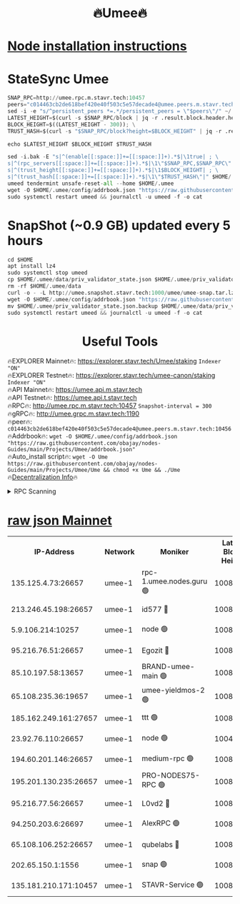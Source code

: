 <h1 align="center"> 🔥Umee🔥</h1>


[Node installation instructions](https://github.com/obajay/nodes-Guides/tree/main/Projects/Umee)
=
# StateSync Umee
```python
SNAP_RPC=http://umee.rpc.m.stavr.tech:10457
peers="c014463cb2de618bef420e40f503c5e57decade4@umee.peers.m.stavr.tech:10456"
sed -i -e "s/^persistent_peers *=.*/persistent_peers = \"$peers\"/" ~/.umee/config/config.toml
LATEST_HEIGHT=$(curl -s $SNAP_RPC/block | jq -r .result.block.header.height); \
BLOCK_HEIGHT=$((LATEST_HEIGHT - 300)); \
TRUST_HASH=$(curl -s "$SNAP_RPC/block?height=$BLOCK_HEIGHT" | jq -r .result.block_id.hash)

echo $LATEST_HEIGHT $BLOCK_HEIGHT $TRUST_HASH

sed -i.bak -E "s|^(enable[[:space:]]+=[[:space:]]+).*$|\1true| ; \
s|^(rpc_servers[[:space:]]+=[[:space:]]+).*$|\1\"$SNAP_RPC,$SNAP_RPC\"| ; \
s|^(trust_height[[:space:]]+=[[:space:]]+).*$|\1$BLOCK_HEIGHT| ; \
s|^(trust_hash[[:space:]]+=[[:space:]]+).*$|\1\"$TRUST_HASH\"|" $HOME/.umee/config/config.toml
umeed tendermint unsafe-reset-all --home $HOME/.umee
wget -O $HOME/.umee/config/addrbook.json "https://raw.githubusercontent.com/obajay/nodes-Guides/main/Projects/Umee/addrbook.json"
sudo systemctl restart umeed && journalctl -u umeed -f -o cat
```
# SnapShot (~0.9 GB) updated every 5 hours
```python
cd $HOME
apt install lz4
sudo systemctl stop umeed
cp $HOME/.umee/data/priv_validator_state.json $HOME/.umee/priv_validator_state.json.backup
rm -rf $HOME/.umee/data
curl -o - -L http://umee.snapshot.stavr.tech:1000/umee/umee-snap.tar.lz4 | lz4 -c -d - | tar -x -C $HOME/.umee --strip-components 2
wget -O $HOME/.umee/config/addrbook.json "https://raw.githubusercontent.com/obajay/nodes-Guides/main/Projects/Umee/addrbook.json"
mv $HOME/.umee/priv_validator_state.json.backup $HOME/.umee/data/priv_validator_state.json
sudo systemctl restart umeed && journalctl -u umeed -f -o cat
```
 <h1 align="center"> Useful Tools</h1>

🔥EXPLORER Mainnet🔥:      https://explorer.stavr.tech/Umee/staking             `Indexer "ON"` \
🔥EXPLORER Testnet🔥:        https://explorer.stavr.tech/umee-canon/staking      `Indexer "ON"` \
🔥API Mainnet🔥:                   https://umee.api.m.stavr.tech \
🔥API Testnet🔥:                     https://umee.api.t.stavr.tech \
🔥RPC🔥:                                   http://umee.rpc.m.stavr.tech:10457                     `Snapshot-interval = 300` \
🔥gRPC🔥:                              http://umee.grpc.m.stavr.tech:1190 \
🔥peer🔥:                     `c014463cb2de618bef420e40f503c5e57decade4@umee.peers.m.stavr.tech:10456` \
🔥Addrbook🔥:    ```wget -O $HOME/.umee/config/addrbook.json "https://raw.githubusercontent.com/obajay/nodes-Guides/main/Projects/Umee/addrbook.json"``` \
🔥Auto_install script🔥: ```wget -O Ume https://raw.githubusercontent.com/obajay/nodes-Guides/main/Projects/Umee/Ume && chmod +x Ume && ./Ume``` \
🔥[Decentralization Info](https://github.com/obajay/StateSync-snapshots/tree/main/Projects/Umee/Decentralization)🔥

<details>
<summary>RPC Scanning</summary>

<h2 align="center"> We scan nodes in real time every 4 hours. And we provide the final result of RPC endpoints.
We cannot influence the operation of these nodes in any way. </h2>


```python
If Voting Power is higher than 0 --> then the Node is a validator of the network and may be subject to attack and be a potential threat to the chain.
```
```python
We marked such validators with a red symbol
```

</details>

[raw json Mainnet](https://rpc-check.umeem.stavr.tech/umeem/rpc-umeem-result.json)
=



<table><tr><th>IP-Address</th><th>Network</th><th>Moniker</th><th>Latest Block Height</th><th>Earliest Block Height</th><th>Catching Up</th><th>Tx Index</th><th>Voting Power</th><th>Scan Time</th></tr><tr><td>135.125.4.73:26657</td><td>umee-1</td><td>rpc-1.umee.nodes.guru 🟢</td><td>10084582</td><td>5167386</td><td>False</td><td>on</td><td>0</td><td>2024-01-11T05:58:33.589539135UTC</td></tr><tr><td>213.246.45.198:26657</td><td>umee-1</td><td>id577 🔴</td><td>10084566</td><td>7100001</td><td>False</td><td>on</td><td>35105585</td><td>2024-01-11T05:57:03.794066035UTC</td></tr><tr><td>5.9.106.214:10257</td><td>umee-1</td><td>node 🟢</td><td>10084577</td><td>7942001</td><td>False</td><td>on</td><td>0</td><td>2024-01-11T05:58:08.094393870UTC</td></tr><tr><td>95.216.76.51:26657</td><td>umee-1</td><td>Egozit 🔴</td><td>10084582</td><td>8262001</td><td>False</td><td>off</td><td>38167006</td><td>2024-01-11T05:58:33.120549247UTC</td></tr><tr><td>85.10.197.58:13657</td><td>umee-1</td><td>BRAND-umee-main 🟢</td><td>10084570</td><td>8427832</td><td>False</td><td>on</td><td>0</td><td>2024-01-11T05:57:23.167626072UTC</td></tr><tr><td>65.108.235.36:19657</td><td>umee-1</td><td>umee-yieldmos-2 🟢</td><td>10084559</td><td>9575548</td><td>False</td><td>on</td><td>0</td><td>2024-01-11T05:56:18.304974486UTC</td></tr><tr><td>185.162.249.161:27657</td><td>umee-1</td><td>ttt 🟢</td><td>10084575</td><td>9733423</td><td>False</td><td>on</td><td>0</td><td>2024-01-11T05:57:52.403899160UTC</td></tr><tr><td>23.92.76.110:26657</td><td>umee-1</td><td>node 🟢</td><td>10046600</td><td>9953901</td><td>False</td><td>on</td><td>0</td><td>2024-01-11T05:59:14.249303713UTC</td></tr><tr><td>194.60.201.146:26657</td><td>umee-1</td><td>medium-rpc 🟢</td><td>10084567</td><td>9984137</td><td>False</td><td>on</td><td>0</td><td>2024-01-11T05:57:10.290546626UTC</td></tr><tr><td>195.201.130.235:26657</td><td>umee-1</td><td>PRO-NODES75-RPC 🟢</td><td>10084577</td><td>9984577</td><td>False</td><td>on</td><td>0</td><td>2024-01-11T05:58:04.966817155UTC</td></tr><tr><td>95.216.77.56:26657</td><td>umee-1</td><td>L0vd2 🔴</td><td>10084585</td><td>9984585</td><td>False</td><td>off</td><td>37298945</td><td>2024-01-11T05:58:52.854668664UTC</td></tr><tr><td>94.250.203.6:26697</td><td>umee-1</td><td>AlexRPC 🟢</td><td>10084566</td><td>9998001</td><td>False</td><td>on</td><td>0</td><td>2024-01-11T05:57:16.813723691UTC</td></tr><tr><td>65.108.106.252:26657</td><td>umee-1</td><td>qubelabs 🔴</td><td>10084570</td><td>10042989</td><td>False</td><td>on</td><td>36647447</td><td>2024-01-11T05:57:23.546509764UTC</td></tr><tr><td>202.65.150.1:1556</td><td>umee-1</td><td>snap 🟢</td><td>10084577</td><td>10080919</td><td>False</td><td>on</td><td>0</td><td>2024-01-11T05:58:05.812828773UTC</td></tr><tr><td>135.181.210.171:10457</td><td>umee-1</td><td>STAVR-Service 🟢</td><td>10084583</td><td>10083001</td><td>False</td><td>on</td><td>0</td><td>2024-01-11T05:58:42.164881229UTC</td></tr></table>
